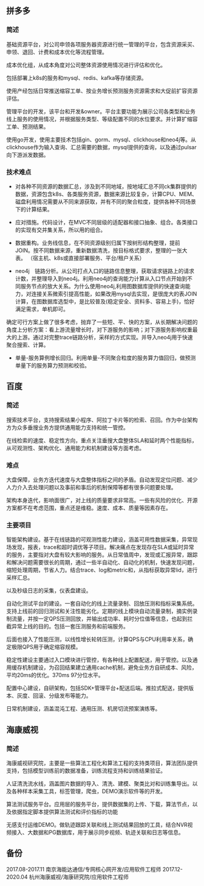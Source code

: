 ## 拼多多

### 简述

基础资源平台，对公司申领各项服务器资源进行统一管理的平台，包含资源采买、申领、退回、计费和成本优化等流程管理。

成本优化组，从成本角度对公司整体资源使用情况进行评估和优化。

包括部署上k8s的服务和mysql、redis、kafka等存储资源。

使用产经包括日常推送缩容工单、按业务增长预测服务资源需求和大促前扩容资源评估。

管理平台的开发，该平台和开发&owner。平台主要功能为展示公司各类型和业务线上服务的使用情况，并根据服务类型、等级配置不同的水位要求。并计算扩缩容工单、预测结果。

使用go开发，使用主要技术包括gin、gorm、mysql、clickhouse和neo4j等。从clickhouse作为输入查询、汇总需要的数据，mysql提供的查询，以及通过pulsar向下游派发数据。

### 技术难点
- 对各种不同资源的数据汇总，涉及到不同地域，按地域汇总不同ck集群提供的数据，资源包含k8s、各类服务资源，数据来源比较复杂，计算CPU、MEM、磁盘利用情况需要从不同来源获取，并有不同的聚合粒度，提供各种不同场景下的计算结果。　

- 应对措施。代码设计，在MVC不同层级的适配器和接口抽象、组合。各类接口的实现有交并集关系，所以用的组合。

- 数据重构。业务线信息，在不同资源级别归属下按树形结构整理，提前JOIN。按不同数据来源，重新数据清洗，按目标格式要求，整理的一张大表。 （宿主机、k8s或直接部署服务、平台/租户关系）

- neo4j　链路分析。从公司打点入口的链路信息整理，获取请求链路上的请求计数，并整理导入到neo4j。利用neo4j的查询能力计算从入口节点开始到不同服务节点的放大关系。为什么使用neo4j,利用图数据库提供的快速查询能力，对连接关系微索引提高性能，如果改用mysql去实现，是很庞大的表JOIN计算，在图数据库选型中，是比较普及(稳定安全、资料多、容易上手)，恰好满足需求，单机即可。

确定可行方案上做了很多考虑，抛弃了一些短、平、快的方案，从长期解决问题的角度上分析方案：看上游流量增长时，对下游服务的影响；对下游服务影响权重最大的上游。通过对完整trace链路分析，采样的方式实现。并导入neo4j用于快速聚合搜索、计算。



- 单量-服务算例增长回归。利用单量-不同聚合粒度的服务算力值回归，做预测单量下的服务算力预测和校验。


## 百度

### 简述

搜索技术平台，支持搜索结果小程序、阿拉丁卡片等的检索、召回。作为中台架构方为众多垂搜业务方提供通用能力支持和统一管控。

在线检索的速度、稳定性方向，重点关注垂搜大盘整体SLA和延时两个性能指标，从可观测性、架构优化、通用能力和机制建设等方面考虑。

### 难点

大盘保障，业务方迭代速度与大盘整体指标之间的矛盾。自动发现定位问题、减少人力介入去处理问题以及事前和事后的机制保障等都有很多问题要处理。

架构本身迭代，影响面很广，对上线的质量要求非常高。一些有风险的优化、开源方案都不在考虑范围，重点还是维稳。速度、成本、质量等因素存在。

### 主要项目

智能架构建设。基于在线链路的可观测性能力建设，涵盖可用性数据采集，异常现场发现，报表，trace和超时调优等子项目。解决痛点在发现存在SLA或延时异常的服务，主要指对大盘有较大影响的服务。从日常值周中，发现或汇报异常，跟踪和解决问题需要很长的周期，通过一些半自动化、自动化的机制，快速发现问题，缩短处理周期，节省人力。结合trace、log和metric和，从指标获取异常lid，进行采样汇总。

以及秒级日志的采集，仪表盘建设。

自动化测试平台的建设。一套自动化的线上流量录制、回放压测和指标采集系统。支持上线前的回归测试和关注性能劣化。定期的线上模块自动流量录制，摘实例录制流量，并按一定QPS压测回放，并输出成功率、耗时分位值等信息，也起到拦截异常上线的目的。包括一套压测服务和前端服务。

后面也接入了性能压测，以线性增长轮转压测，计算QPS与CPU利用率关系，确定极限QPS用于确定缩容规模。

稳定性建设主要通过入口模块进行管控，有各种线上配置配送，用于管控。以及通用缓存机制建设，为召回结果建立通用cache机制，避免业务方自研成本、风险，平均20ms的优化。370ms 97分位水平。

配置中心建设，自研架构，包括SDK+管理平台+配送后端。推拉式配送，提供版本、灰度、回滚、分级发布等能力。

日常机制建设，涵盖混沌工程、通用压测、机房切流预案演练等。


## 海康威视

### 简述

海康威视研究院，主要是一些算法工程化和算法工程的支持类项目，算法团队提供支持，包括模型训练前的数据准备，训练流程支持和训练结果验证。

人证清洗流水线，涵盖图片数据的导入、清洗、建模、聚类比对和训练集导出。以及各种样本采集工具，标签管理，爬虫，DEMO演示软件等的开发。

算法测试服务平台。应用层的服务平台，提供数据集的上传、下载，算法节点，以及依据指定脚本提供算法测试和评价指标的功能

无感支付运维DEMO。做轨迹跟踪关联和线上测试结果回放的工具，结合NVR视频接入、大数据和PG数据库，用于展示同步视频、轨迹关联和日志等信息。


## 备份
2017.08-2017.11 南京海能达通信/专网核心网开发/应用软件工程师
2017.12-2020.04 杭州海康威视/海康研究院/应用软件工程师